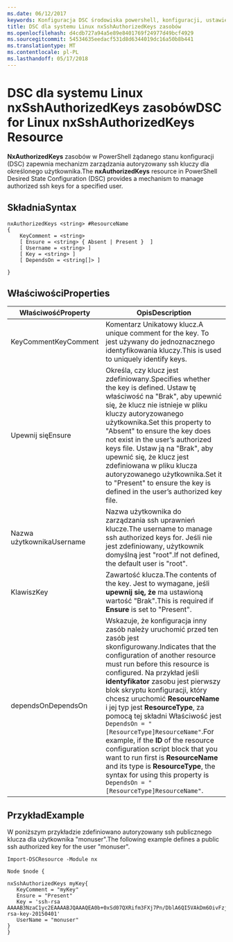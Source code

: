 ```yaml
---
ms.date: 06/12/2017
keywords: Konfiguracja DSC środowiska powershell, konfiguracji, ustawienia
title: DSC dla systemu Linux nxSshAuthorizedKeys zasobów
ms.openlocfilehash: d4cdb727a94a5e89e8401769f24977d49bcf4929
ms.sourcegitcommit: 54534635eedacf531d8d6344019dc16a50b8b441
ms.translationtype: MT
ms.contentlocale: pl-PL
ms.lasthandoff: 05/17/2018
---
```

# <a name="dsc-for-linux-nxsshauthorizedkeys-resource"></a><span data-ttu-id="7411e-103">DSC dla systemu Linux nxSshAuthorizedKeys zasobów</span><span class="sxs-lookup"><span data-stu-id="7411e-103">DSC for Linux nxSshAuthorizedKeys Resource</span></span>

<span data-ttu-id="7411e-104">**NxAuthorizedKeys** zasobów w PowerShell żądanego stanu konfiguracji (DSC) zapewnia mechanizm zarządzania autoryzowany ssh kluczy dla określonego użytkownika.</span><span class="sxs-lookup"><span data-stu-id="7411e-104">The **nxAuthorizedKeys** resource in PowerShell Desired State Configuration (DSC) provides a mechanism to manage authorized ssh keys for a specified user.</span></span>

## <a name="syntax"></a><span data-ttu-id="7411e-105">Składnia</span><span class="sxs-lookup"><span data-stu-id="7411e-105">Syntax</span></span>

```
nxAuthorizedKeys <string> #ResourceName
{
    KeyComment = <string>
    [ Ensure = <string> { Absent | Present }  ]
    [ Username = <string> ]
    [ Key = <string> ]
    [ DependsOn = <string[]> ]

}
```

## <a name="properties"></a><span data-ttu-id="7411e-106">Właściwości</span><span class="sxs-lookup"><span data-stu-id="7411e-106">Properties</span></span>

|  <span data-ttu-id="7411e-107">Właściwość</span><span class="sxs-lookup"><span data-stu-id="7411e-107">Property</span></span> |  <span data-ttu-id="7411e-108">Opis</span><span class="sxs-lookup"><span data-stu-id="7411e-108">Description</span></span> |
|---|---|
| <span data-ttu-id="7411e-109">KeyComment</span><span class="sxs-lookup"><span data-stu-id="7411e-109">KeyComment</span></span>| <span data-ttu-id="7411e-110">Komentarz Unikatowy klucz.</span><span class="sxs-lookup"><span data-stu-id="7411e-110">A unique comment for the key.</span></span> <span data-ttu-id="7411e-111">To jest używany do jednoznacznego identyfikowania kluczy.</span><span class="sxs-lookup"><span data-stu-id="7411e-111">This is used to uniquely identify keys.</span></span>|
| <span data-ttu-id="7411e-112">Upewnij się</span><span class="sxs-lookup"><span data-stu-id="7411e-112">Ensure</span></span>| <span data-ttu-id="7411e-113">Określa, czy klucz jest zdefiniowany.</span><span class="sxs-lookup"><span data-stu-id="7411e-113">Specifies whether the key is defined.</span></span> <span data-ttu-id="7411e-114">Ustaw tę właściwość na "Brak", aby upewnić się, że klucz nie istnieje w pliku kluczy autoryzowanego użytkownika.</span><span class="sxs-lookup"><span data-stu-id="7411e-114">Set this property to "Absent" to ensure the key does not exist in the user’s authorized keys file.</span></span> <span data-ttu-id="7411e-115">Ustaw ją na "Brak", aby upewnić się, że klucz jest zdefiniowana w pliku klucza autoryzowanego użytkownika.</span><span class="sxs-lookup"><span data-stu-id="7411e-115">Set it to "Present" to ensure the key is defined in the user’s authorized key file.</span></span>|
| <span data-ttu-id="7411e-116">Nazwa użytkownika</span><span class="sxs-lookup"><span data-stu-id="7411e-116">Username</span></span>| <span data-ttu-id="7411e-117">Nazwa użytkownika do zarządzania ssh uprawnień klucze.</span><span class="sxs-lookup"><span data-stu-id="7411e-117">The username to manage ssh authorized keys for.</span></span> <span data-ttu-id="7411e-118">Jeśli nie jest zdefiniowany, użytkownik domyślną jest "root".</span><span class="sxs-lookup"><span data-stu-id="7411e-118">If not defined, the default user is "root".</span></span>|
| <span data-ttu-id="7411e-119">Klawisz</span><span class="sxs-lookup"><span data-stu-id="7411e-119">Key</span></span>| <span data-ttu-id="7411e-120">Zawartość klucza.</span><span class="sxs-lookup"><span data-stu-id="7411e-120">The contents of the key.</span></span> <span data-ttu-id="7411e-121">Jest to wymagane, jeśli **upewnij się, że** ma ustawioną wartość "Brak".</span><span class="sxs-lookup"><span data-stu-id="7411e-121">This is required if **Ensure** is set to "Present".</span></span>|
| <span data-ttu-id="7411e-122">dependsOn</span><span class="sxs-lookup"><span data-stu-id="7411e-122">DependsOn</span></span> | <span data-ttu-id="7411e-123">Wskazuje, że konfiguracja inny zasób należy uruchomić przed ten zasób jest skonfigurowany.</span><span class="sxs-lookup"><span data-stu-id="7411e-123">Indicates that the configuration of another resource must run before this resource is configured.</span></span> <span data-ttu-id="7411e-124">Na przykład jeśli **identyfikator** zasobu jest pierwszy blok skryptu konfiguracji, który chcesz uruchomić **ResourceName** i jej typ jest **ResourceType**, za pomocą tej składni Właściwość jest `DependsOn = "[ResourceType]ResourceName"`.</span><span class="sxs-lookup"><span data-stu-id="7411e-124">For example, if the **ID** of the resource configuration script block that you want to run first is **ResourceName** and its type is **ResourceType**, the syntax for using this property is `DependsOn = "[ResourceType]ResourceName"`.</span></span>|

## <a name="example"></a><span data-ttu-id="7411e-125">Przykład</span><span class="sxs-lookup"><span data-stu-id="7411e-125">Example</span></span>

<span data-ttu-id="7411e-126">W poniższym przykładzie zdefiniowano autoryzowany ssh publicznego klucza dla użytkownika "monuser".</span><span class="sxs-lookup"><span data-stu-id="7411e-126">The following example defines a public ssh authorized key for the user "monuser".</span></span>

```
Import-DSCResource -Module nx

Node $node {

nxSshAuthorizedKeys myKey{
   KeyComment = "myKey"
   Ensure = "Present"
   Key = 'ssh-rsa AAAAB3NzaC1yc2EAAAABJQAAAQEA0b+0xSd07QXRifm3FXj7Pn/DblA6QI5VAkDm6OivFzj3U6qGD1VJ6AAxWPCyMl/qhtpRtxZJDu/TxD8AyZNgc8aN2CljN1hOMbBRvH2q5QPf/nCnnJRaGsrxIqZjyZdYo9ZEEzjZUuMDM5HI1LA9B99k/K6PK2Bc1NLivpu7nbtVG2tLOQs+GefsnHuetsRMwo/+c3LtwYm9M0XfkGjYVCLO4CoFuSQpvX6AB3TedUy6NZ0iuxC0kRGg1rIQTwSRcw+McLhslF0drs33fw6tYdzlLBnnzimShMuiDWiT37WqCRovRGYrGCaEFGTG2e0CN8Co8nryXkyWc6NSDNpMzw== rsa-key-20150401'
   UserName = "monuser"
}
}
```